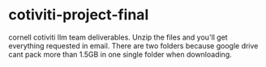 # cotiviti-project-final

cornell cotiviti llm team deliverables. Unzip the files and you'll get everything requested in email. There are two folders because google drive cant pack more than 1.5GB in one single folder when downloading.
